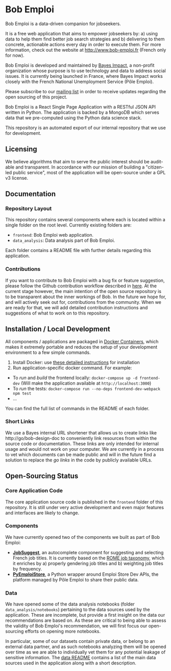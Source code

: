 # Bob Emploi
Bob Emploi is a data-driven companion for jobseekers.

It is a free web application that aims to empower jobseekers by: a) using data to help them find better job search strategies and b) delivering to them concrete, actionable actions every day in order to execute them. For more information, check out the website at http://www.bob-emploi.fr (French only for now).

Bob Emploi is developed and maintained by [Bayes Impact](http://www.bayesimpact.org), a non-profit organization whose purpose is to use technology and data to address social issues. It is currently being launched in France, where Bayes Impact works closely with the French National Unemployment Service (Pôle Emploi).

Please subscribe to our [mailing list](https://groups.google.com/forum/#!forum/bob-emploi) in order to receive updates regarding the open sourcing of this project.

Bob Emploi is a React Single Page Application with a RESTful JSON API written in Python. The application is backed by a MongoDB which serves data that we pre-computed using the Python data science stack.

This repository is an automated export of our internal repository that we use for development.

## Licensing

We believe algorithms that aim to serve the public interest should be audit-able and transparent. In accordance with our mission of building a "citizen-led public service", most of the application will be open-source under a GPL v3 license.

## Documentation

### Repository Layout

This repository contains several components where each is located within a single folder on the root level. Currently existing folders are:

* `frontend`: Bob Emploi web application.
* `data_analysis`: Data analysis part of Bob Emploi.

Each folder contains a README file with further details regarding this application.

### Contributions

If you want to contribute to Bob Emploi with a bug fix or feature suggestion, please follow the Github contribution workflow described in [here](https://guides.github.com/activities/contributing-to-open-source/#contributing). At the current stage however, the main intention of the open source repository is to be transparent about the inner workings of Bob. In the future we hope  for, and will actively seek out for, contributions from the community. When we are ready for that, we will add detailed contribution instructions and suggestions of what to work on to this repository.

## Installation / Local Development

All components / applications are packaged in [Docker Containers](https://www.docker.com/), which makes it extremely portable and reduces the setup of your development environment to a few simple commands.

1. Install Docker: use [these detailed instructions](https://www.docker.com/products/overview#/install_the_platform) for installation
2. Run application-specific docker command. For example:
  * To _run_ and _build_ the frontend locally: `docker-compose up -d frontend-dev` (Will make the application available at `http://localhost:3000`)
  * To _run_ the tests: `docker-compose run --no-deps frontend-dev-webpack npm test`
  * ...

You can find the full list of commands in the README of each folder.

### Short Links

We use a Bayes internal URL shortener that allows us to create links like http://go/bob-design-doc to conveniently link resources from within the source code or documentation. These links are only intended for internal usage and would not work on your computer. We are currently in a process to vet which documents can be made public and will in the future find a solution to replace the _go links_ in the code by publicly available URLs.

## Open-Sourcing Status

### Core Application Code

The core application source code is published in the `frontend` folder of this repository. It is still under very active development and even major features and interfaces are likely to change.

### Components
We have currently opened two of the components we built as part of Bob Emploi:
- **[JobSuggest](https://github.com/bayesimpact/french-job-suggest)**, an autocomplete component for suggesting and selecting French job titles. It is currently based on the [ROME job taxonomy](http://www.pole-emploi.org/informations/open-data-pole-emploi-@/25799/view-category-25799.html?), which it enriches by a) properly gendering job titles and b) weighting job titles by frequency.
- **[PyEmploiStore](https://github.com/bayesimpact/python-emploi-store)**, a Python wrapper around Emploi Store Dev APIs, the platform managed by Pôle Emploi to share their public data.

### Data

We have opened some of the data analysis notebooks (folder `data_analysis/notebooks`) pertaining to the data sources used by the application. These are incomplete, but provide a first insight on the data our recommendations are based on. As these are critical to being able to assess the validity of Bob Emploi's recommendation, we will first focus our open-sourcing efforts on opening more notebooks.

In particular, some of our datasets contain private data, or belong to an external data partner, and as such notebooks analyzing them will be opened over time as we are able to individually vet them for any potential leakage of sensitive information. The [data README](data_analysis/data/README.md) contains a list of the main data sources used in the application along with a short description.
